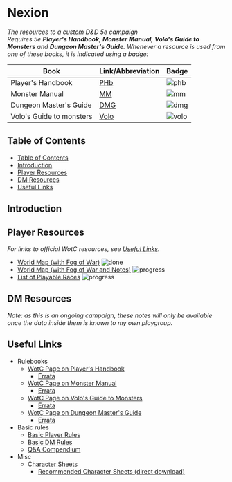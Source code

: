 # Nexion
*The resources to a custom D&D 5e campaign*  
*Requires 5e **Player's Handbook**, **Monster Manual**, **Volo's Guide to Monsters** and **Dungeon Master's Guide**. Whenever a resource is used from one of these books, it is indicated using a badge:*

Book | Link/Abbreviation | Badge
 --- | --- | ---
Player's Handbook | [PHb][link_phb] | ![phb]
Monster Manual | [MM][link_mm] | ![mm]
Dungeon Master's Guide | [DMG][link_dmg] | ![dmg]
Volo's Guide to monsters | [Volo][link_volo] | ![volo]

## Table of Contents
 - [Table of Contents](./README.md#table-of-contents)
 - [Introduction](./README.md#introduction)
 - [Player Resources](./README.md#player-resources)
 - [DM Resources](./README.md#dm-resources)
 - [Useful Links](./README.md#useful-links)

## Introduction

## Player Resources
*For links to official WotC resources, see [Useful Links](./README.md#useful-links).*
 - [World Map (with Fog of War)](./imgs/map_fow.png) ![done]
 - [World Map (with Fog of War and Notes)](./player/world_fow.md) ![progress]
 - [List of Playable Races](./player/races.md) ![progress]

## DM Resources
*Note: as this is an ongoing campaign, these notes will only be available once the data inside them is known to my own playgroup.*

## Useful Links
 - Rulebooks
     - [WotC Page on Player's Handbook][link_phb]
         - [Errata](https://media.wizards.com/2020/dnd/downloads/PH-Errata.pdf)
     - [WotC Page on Monster Manual][link_mm]
         - [Errata](https://media.wizards.com/2018/dnd/downloads/MM-Errata.pdf)
     - [WotC Page on Volo's Guide to Monsters][link_volo]
         - [Errata](https://media.wizards.com/2017/dnd/downloads/VGtM-Errata.pdf)
     - [WotC Page on Dungeon Master's Guide][link_dmg]
         - [Errata](https://media.wizards.com/2018/dnd/downloads/DMG-Errata.pdf)
 - Basic rules
     - [Basic Player Rules](https://dnd.wizards.com/products/tabletop/players-basic-rules)
     - [Basic DM Rules](https://dnd.wizards.com/products/tabletop/dm-basic-rules)
     - [Q&A Compendium](https://media.wizards.com/2019/dnd/downloads/SA-Compendium.pdf)
 - Misc
     - [Character Sheets](https://dnd.wizards.com/charactersheets)
         - [Recommended Character Sheets (direct download)](https://media.wizards.com/2014/downloads/dnd/5E_CHARACTERSHEETSV3.ZIP)

[//]: # (links)
[link_phb]: https://dnd.wizards.com/products/tabletop-games/rpg-products/rpg_playershandbook
[link_mm]: https://dnd.wizards.com/products/tabletop-games/rpg-products/monster-manual
[link_volo]: https://dnd.wizards.com/products/tabletop-games/rpg-products/volos-guide-to-monsters
[link_dmg]: https://dnd.wizards.com/products/tabletop-games/rpg-products/dungeon-masters-guide

[phb]: https://img.shields.io/badge/resource-PHb-orange
[mm]: https://img.shields.io/badge/resource-MM-blue
[volo]: https://img.shields.io/badge/resource-Volo-lightgrey
[dmg]: https://img.shields.io/badge/resource-DMG-purple

[todo]: https://img.shields.io/badge/Status-To_Do-important
[progress]: https://img.shields.io/badge/Status-In_Progress-informational
[done]: https://img.shields.io/badge/status-Finished-success
